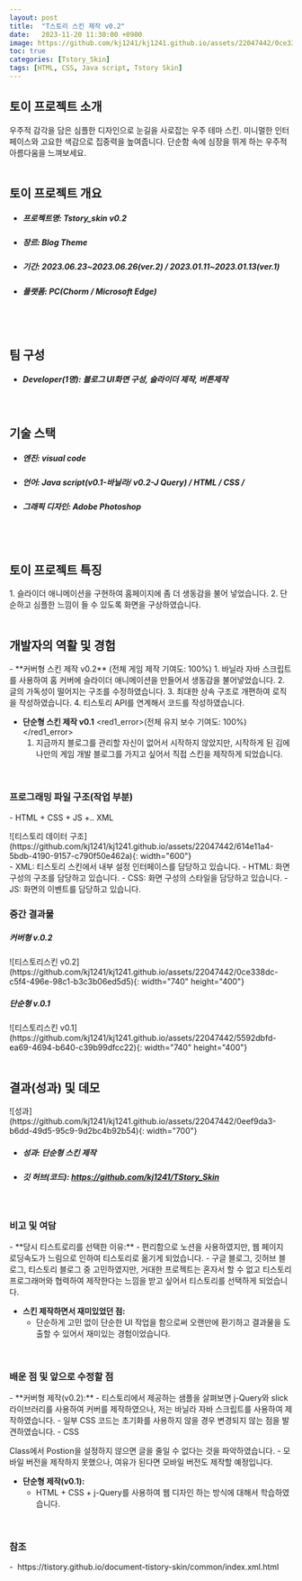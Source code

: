 ```yaml
---
layout: post
title:  "T스토리 스킨 제작 v0.2"
date:   2023-11-20 11:30:00 +0900
image: https://github.com/kj1241/kj1241.github.io/assets/22047442/0ce338dc-c5f4-496e-98c1-b3c3b06ed5d5
toc: true
categories: [Tstory_Skin]
tags: [HTML, CSS, Java script, Tstory Skin]
---
```


<h2><green1_h2> 토이 프로젝트 소개 </green1_h2></h2>
우주적 감각을 담은 심플한 디자인으로 눈길을 사로잡는 우주 테마 스킨.  
미니멀한 인터페이스와 고요한 색감으로 집중력을 높여줍니다.  
단순함 속에 심장을 뛰게 하는 우주적 아름다움을 느껴보세요.

<br>
<br>
<h2><green1_h2> 토이 프로젝트 개요 </green1_h2></h2><ul>
<li><h5><green1_h5>프로젝트명: </green1_h5><span> Tstory_skin v0.2</span></h5></li>
<li><h5><green1_h5>장르: </green1_h5><span> Blog Theme</span></h5></li>
<li><h5><green1_h5>기간: </green1_h5><span> 2023.06.23~2023.06.26(ver.2) / 2023.01.11~2023.01.13(ver.1)</span></h5></li>
<li><h5><green1_h5>플랫폼: </green1_h5><span> PC(Chorm / Microsoft Edge) </span></h5></li></ul>


<br>
<br>
<h2><green1_h2> 팀 구성 </green1_h2></h2><ul> 
<li><h5><green1_h5>Developer(1명): </green1_h5><span> 블로그 UI화면 구성, 슬라이더 제작, 버튼제작 </span></h5></li>
</ul>

<br>
<h2><green1_h2> 기술 스택 </green1_h2></h2><ul>
<li><h5><green1_h5>엔진: </green1_h5><span> visual code </span></h5></li>
<li><h5><green1_h5>언어: </green1_h5><span> Java script(v0.1-바닐라/ v0.2-J Query) / HTML / CSS /   </span></h5></li>
<li><h5><green1_h5>그래픽 디자인: </green1_h5><span>Adobe Photoshop</span></h5></li>
</ul>

<br>
<br>
<h2 ><green1_h2> 토이 프로젝트 특징 </green1_h2></h2>
1. 슬라이더 애니메이션을 구현하여 홈페이지에 좀 더 생동감을 불어 넣었습니다.
2. 단순하고 심플한 느낌이 들 수 있도록 화면을 구상하였습니다.

<br>
<br>
<h2><green1_h2> 개발자의 역활 및 경험 </green1_h2></h2>
- **커버형 스킨 제작 v0.2** <span><red1_error>(전체 게임 제작 기여도: 100%)</red1_error></span>
    1. 바닐라 자바 스크립트를 사용하여 홈 커버에 슬라이더 애니메이션을 만들어서 생동감을 불어넣었습니다.
    2. 글의 가독성이 떨어지는 구조를 수정하였습니다.
    3. 최대한 상속 구조로 개편하여 로직을 작성하였습니다.
    4. 티스토리 API를 연계해서 코드를 작성하였습니다.

- **단순형 스킨 제작 v0.1** <span><red1_error>(전체 유지 보수 기여도: 100%)</red1_error></span>
    1. 지금까지 블로그를 관리할 자신이 없어서 시작하지 않았지만, 시작하게 된 김에 나만의 게임 개발 블로그를 가지고 싶어서 직접 스킨을 제작하게 되었습니다.

<br>
<h3><green1_h3>프로그래밍 파일 구조(작업 부분)</green1_h3></h3>
- HTML + CSS + JS +.. XML
<p></p> <!--이미지 못침범하게-->
![티스토리 데이터 구조](https://github.com/kj1241/kj1241.github.io/assets/22047442/614e11a4-5bdb-4190-9157-c790f50e462a){: width="600"} 
<br>
- XML: 티스토리 스킨에서 내부 설정 인터페이스를 담당하고 있습니다.
- HTML: 화면 구성의 구조를 담당하고 있습니다.
- CSS: 화면 구성의 스타일을 담당하고 있습니다.
- JS: 화면의 이벤트를 담당하고 있습니다.

<br>
<h3><green1_h3> 중간 결과물 </green1_h3></h3>
<p><h5><green1_h5>커버형 v.0.2 </green1_h5></h5></p>
![티스토리스킨 v0.2](https://github.com/kj1241/kj1241.github.io/assets/22047442/0ce338dc-c5f4-496e-98c1-b3c3b06ed5d5){: width="740" height="400"} 
<p><h5><green1_h5>단순형 v.0.1 </green1_h5></h5></p>
![티스토리스킨 v0.1](https://github.com/kj1241/kj1241.github.io/assets/22047442/5592dbfd-ea69-4694-b640-c39b99dfcc22){: width="740" height="400"} 



<br>
<br>
<h2><green1_h2> 결과(성과) 및 데모 </green1_h2></h2>
![성과](https://github.com/kj1241/kj1241.github.io/assets/22047442/0eef9da3-b6dd-49d5-95c9-9d2bc4b92b54){: width="700"}
<ul>
<li><h5><green1_h5>성과: </green1_h5><span> 단순형 스킨 제작 </span></h5></li>
<li><h5><green1_h5>깃 허브(코드): </green1_h5><span> 
<a href="https://github.com/kj1241/TStory_Skin">https://github.com/kj1241/TStory_Skin</a> </span></h5></li>
</ul>

<br>
<h3><green1_h3> 비고 및 여담 </green1_h3></h3>
- **당시 티스트로리를 선택한 이유:**
    - 편리함으로 노션을 사용하였지만, 웹 페이지 로딩속도가 느림으로 인하여 티스토리로 옮기게 되었습니다.
    - 구글 블로그, 깃허브 블로그, 티스토리 블로그 중 고민하였지만, 거대한 프로젝트는 혼자서 할 수 없고 티스토리 프로그래머와 협력하여 제작한다는 느낌을 받고 싶어서 티스토리를 선택하게 되었습니다.

- **스킨 제작하면서 재미있었던 점:**
    - 단순하게 고민 없이 단순한 UI 작업을 함으로써 오랜만에 환기하고 결과물을 도출할 수 있어서 재미있는 경험이었습니다.


<br>
<h3><green1_h3> 배운 점 및 앞으로 수정할 점 </green1_h3></h3>
- **커버형 제작(v0.2):**
    - 티스토리에서 제공하는 샘플을 살펴보면 j-Query와 slick 라이브러리를 사용하여 커버를 제작하였으나, 저는 바닐라 자바 스크립트를 사용하여 제작하였습니다.
    - 일부 CSS 코드는 초기화를 사용하지 않을 경우 변경되지 않는 점을 발견하였습니다.
    - CSS <P> Class에서 Postion을 설정하지 않으면 글을 줄일 수 없다는 것을 파악하였습니다.
    - 모바일 버전을 제작하지 못했으나, 여유가 된다면 모바일 버전도 제작할 예정입니다.

- **단순형 제작(v0.1):**
    - HTML + CSS + j-Query를 사용하여 웹 디자인 하는 방식에 대해서 학습하였습니다.


<br>
<h3><green1_h3> 참조 </green1_h3></h3>
-  <a herf="https://tistory.github.io/document-tistory-skin/common/index.xml.html">https://tistory.github.io/document-tistory-skin/common/index.xml.html</a>
<br>

